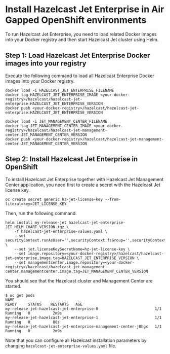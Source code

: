 # Install Hazelcast Jet Enterprise in Air Gapped OpenShift environments

To run Hazelcast Jet Enterprise, you need to load related Docker images into your Docker registry and then start Hazelcast Jet cluster using Helm.

## Step 1: Load Hazelcast Jet Enterprise Docker images into your registry

Execute the following command to load all Hazelcast Enterprise Docker images into your Docker registry.

	docker load -i HAZELCAST_JET_ENTERPRISE_FILENAME
	docker tag HAZELCAST_JET_ENTERPRISE_IMAGE <your-docker-registry>/hazelcast/hazelcast-jet-enterprise:HAZELCAST_JET_ENTERPRISE_VERSION
	docker push <your-docker-registry>/hazelcast/hazelcast-jet-enterprise:HAZELCAST_JET_ENTERPRISE_VERSION

	docker load -i JET_MANAGEMENT_CENTER_FILENAME
	docker tag JET_MANAGEMENT_CENTER_IMAGE <your-docker-registry>/hazelcast/hazelcast-jet-management-center:JET_MANAGEMENT_CENTER_VERSION
	docker push <your-docker-registry>/hazelcast/hazelcast-jet-management-center:JET_MANAGEMENT_CENTER_VERSION

## Step 2: Install Hazelcast Jet Enterprise in OpenShift

To install Hazelcast Jet Enterprise together with Hazelcast Jet Management Center application, you need first to create a secret with the Hazelcast Jet license key.

	oc create secret generic hz-jet-license-key --from-literal=key=JET_LICENSE_KEY

Then, run the following command.

	helm install my-release-jet hazelcast-jet-enterprise-JET_HELM_CHART_VERSION.tgz \
		-f hazelcast-jet-enterprise-values.yaml \
		--set securityContext.runAsUser='',securityContext.fsGroup='',securityContext.runAsGroup='' \
		--set jet.licenseKeySecretName=hz-jet-license-key \
		--set image.repository=<your-docker-registry>/hazelcast/hazelcast-jet-enterprise,image.tag=HAZELCAST_JET_ENTERPRISE_VERSION \
		--set managementcenter.image.repository=<your-docker-registry>/hazelcast/hazelcast-jet-management-center,managementcenter.image.tag=JET_MANAGEMENT_CENTER_VERSION

You should see that the Hazelcast cluster and Management Center are started.

	$ oc get pods
	NAME                                                              READY     STATUS    RESTARTS   AGE
	my-release-jet-hazelcast-jet-enterprise-0                         1/1       Running   0          2m9s
	my-release-jet-hazelcast-jet-enterprise-1                         1/1       Running   0          88s
	my-release-jet-hazelcast-jet-enterprise-management-center-j8hgx   1/1       Running   0          2m9s

Note that you can configure all Hazelcast installation parameters by changing `hazelcast-jet-enterprise-values.yaml` file.
